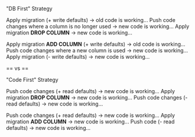 "DB First" Strategy

Apply migration (+ write defaults)
  -> old code is working...
Push code changes where a column is no longer used
  -> new code is working...
Apply migration **DROP COLUMN**
  -> new code is working...

Apply migration **ADD COLUMN** (+ write defaults)
  -> old code is working...
Push code changes where a new column is used
  -> new code is working...
Apply migration (- write defaults)
  -> new code is working...

== vs ==

"Code First" Strategy

Push code changes (+ read defaults)
  -> new code is working...
Apply migration **DROP COLUMN**
  -> new code is working...
Push code changes (- read defaults)
  -> new code is working...

Push code changes (+ read defaults)
  -> new code is working...
Apply migration **ADD COLUMN**
  -> new code is working...
Push code (- read defaults)
  -> new code is working...
